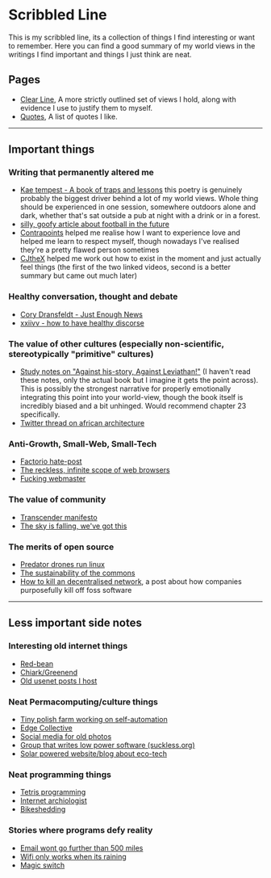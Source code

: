 
# Scribbled Line
This is my scribbled line, its a collection of things I find interesting or want to remember. Here you can find a good summary of my world views in the writings I find important and things I just think are neat.

## Pages
- [Clear Line](ClearLine.html), A more strictly outlined set of views I hold, along with evidence I use to justify them to myself.
- [Quotes](Quotes.html), A list of quotes I like.

----
## Important things

### Writing that permanently altered me
- [Kae tempest - A book of traps and lessons](traps-and-lessons/) this poetry is genuinely probably the biggest driver behind a lot of my world views. Whole thing should be experienced in one session, somewhere outdoors alone and dark, whether that's sat outside a pub at night with a drink or in a forest.
- [silly, goofy article about football in the future](https://www.sbnation.com/a/17776-football) 
- [Contrapoints](https://m.youtube.com/watch?v=RTRT794IQBg) helped me realise how I want to experience love and helped me learn to respect myself, though nowadays I've realised they're a pretty flawed person sometimes
- [CJt](https://m.youtube.com/watch?v=UvYcunuF3Eo)[heX](https://m.youtube.com/watch?v=GZg_36utl2w) helped me work out how to exist in the moment and just actually feel things (the first of the two linked videos, second is a better summary but came out much later)

### Healthy conversation, thought and debate
- [Cory Dransfeldt - Just Enough News](https://coryd.dev/posts/2024/just-enough-news)
- [xxiivv - how to have healthy discorse](https://wiki.xxiivv.com/site/discourse.html)

### The value of other cultures (especially non-scientific, stereotypically "primitive" cultures)
- [Study notes on "Against his-story, Against Leviathan!"](http://noblesavagery.blogspot.com/2007/03/fredy-perlmans-against-his-story.html) (I haven't read these notes, only the actual book but I imagine it gets the point across). This is possibly the strongest narrative for properly emotionally integrating this point into your world-view, though the book itself is incredibly biased and a bit unhinged. Would recommend chapter 23 specifically.
- [Twitter thread on african architecture](https://x.com/Vincredible__/status/1167748981188902914)

### Anti-Growth, Small-Web, Small-Tech
- [Factorio hate-post](https://reincantamentox.substack.com/p/drop-13-divine-automation)
- [The reckless, infinite scope of web browsers](https://drewdevault.com/2020/03/18/Reckless-limitless-scope.html)
- [Fucking webmaster](https://justinjackson.ca/webmaster/)

### The value of community
- [Transcender manifesto](https://digital-anthropology.me/2019/03/13/a-transcender-manifesto-for-a-world-beyond-capitalism-a-seed/)
- [The sky is falling, we've got this](https://margaretkilljoy.substack.com/p/the-sky-is-falling-weve-got-this)

### The merits of open source
- [Predator drones run linux](https://j3s.sh/thought/drones-run-linux-free-software-isnt-enough.html)
- [The sustainability of the commons](https://ploum.net/2024-07-01-opensource_sustainability.html)
- [How to kill an decentralised network](https://rosia.me:7777/feed/38/entry/1390), a post about how companies purposefully kill off foss software


____
## Less important side notes

### Interesting old internet things
- [Red-bean](www.red-bean.com)
- [Chiark/Greenend](https://www.chiark.greenend.org.uk/)
- [Old usenet posts I host](UsenetPosts.html)

### Neat Permacomputing/culture things
- [Tiny polish farm working on self-automation](https://www.agrokruh.sk/en/technologia/)
- [Edge Collective](https://edgecollective.io/)
- [Social media for old photos](https://640x480.net/)
- [Group that writes low power software (suckless.org)](https://suckless.org/)
- [Solar powered website/blog about eco-tech](https://solar.lowtechmagazine.com/about/the-solar-website/)

### Neat programming things
- [Tetris programming](https://meatfighter.com/tetromino-computer/index.html)
- [Internet archiologist](http://art.teleportacia.org/olia.html)
- [Bikeshedding](https://bikeshed.com/)

### Stories where programs defy reality
- [Email wont go further than 500 miles](500-miles.txt)
- [Wifi only works when its raining](https://predr.ag/blog/wifi-only-works-when-its-raining/)
- [Magic switch](magic-switch.txt)



